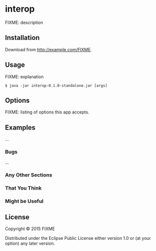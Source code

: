 # interop

FIXME: description

## Installation

Download from http://example.com/FIXME.

## Usage

FIXME: explanation

    $ java -jar interop-0.1.0-standalone.jar [args]

## Options

FIXME: listing of options this app accepts.

## Examples

...

### Bugs

...

### Any Other Sections
### That You Think
### Might be Useful

## License

Copyright © 2015 FIXME

Distributed under the Eclipse Public License either version 1.0 or (at
your option) any later version.
